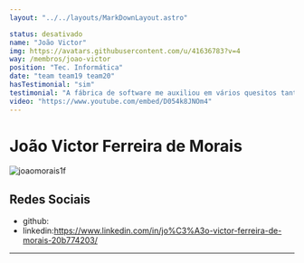 ```yaml
---
layout: "../../layouts/MarkDownLayout.astro"

status: desativado
name: "João Victor"
img: https://avatars.githubusercontent.com/u/41636783?v=4
way: /membros/joao-victor
position: "Tec. Informática"
date: "team team19 team20"
hasTestimonial: "sim"
testimonial: "A fábrica de software me auxiliou em vários quesitos tanto como aprender uma nova linguagem, aprender novas ferramentas e desenvolver soluções de problemas para vários tipos de pessoas."
video: "https://www.youtube.com/embed/D054k8JNOm4"
---
```


# João Victor Ferreira de Morais

![joaomorais1f](https://avatars.githubusercontent.com/u/41636783?v=4)

## Redes Sociais
- github:
- linkedin:https://www.linkedin.com/in/jo%C3%A3o-victor-ferreira-de-morais-20b774203/
***